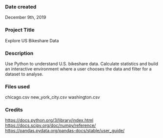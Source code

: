 ### Date created
December 9th, 2019

### Project Title
Explore US Bikeshare Data

### Description
Use Python to understand U.S. bikeshare data. Calculate statistics and
build an interactive environment where a user chooses the data and filter
for a dataset to analyse.

### Files used
chicago.csv
new_york_city.csv
washington.csv

### Credits
https://docs.python.org/3/library/index.html
https://docs.scipy.org/doc/numpy/reference/
https://pandas.pydata.org/pandas-docs/stable/user_guide/


